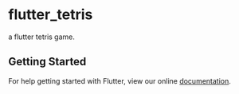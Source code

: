 # flutter_tetris

a flutter tetris game.

## Getting Started

For help getting started with Flutter, view our online
[documentation](https://flutter.io/).
